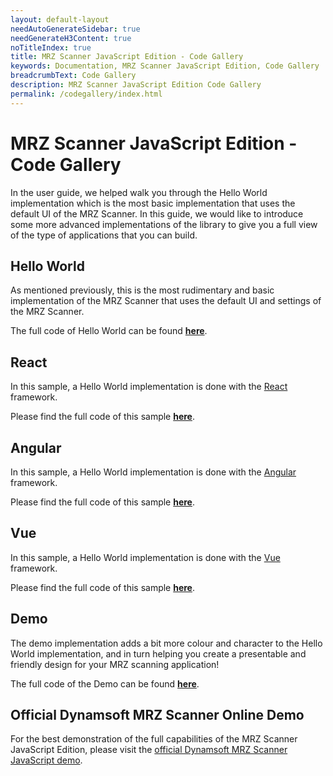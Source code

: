 ```yaml
---
layout: default-layout
needAutoGenerateSidebar: true
needGenerateH3Content: true
noTitleIndex: true
title: MRZ Scanner JavaScript Edition - Code Gallery
keywords: Documentation, MRZ Scanner JavaScript Edition, Code Gallery
breadcrumbText: Code Gallery
description: MRZ Scanner JavaScript Edition Code Gallery
permalink: /codegallery/index.html
---
```


# MRZ Scanner JavaScript Edition - Code Gallery

In the user guide, we helped walk you through the Hello World implementation which is the most basic implementation that uses the default UI of the MRZ Scanner. In this guide, we would like to introduce some more advanced implementations of the library to give you a full view of the type of applications that you can build.

## Hello World

As mentioned previously, this is the most rudimentary and basic implementation of the MRZ Scanner that uses the default UI and settings of the MRZ Scanner.

The full code of Hello World can be found [**here**](helloworld/index.md).

## React

In this sample, a Hello World implementation is done with the [React](https://react.dev/) framework.

Please find the full code of this sample [**here**](https://github.com/Dynamsoft/mrz-scanner-javascript/tree/main/samples/frameworks/react-hooks).

## Angular

In this sample, a Hello World implementation is done with the [Angular](https://angular.dev/) framework.

Please find the full code of this sample [**here**](https://github.com/Dynamsoft/mrz-scanner-javascript/tree/main/samples/frameworks/angular).

## Vue

In this sample, a Hello World implementation is done with the [Vue](https://vuejs.org/) framework.

Please find the full code of this sample [**here**](https://github.com/Dynamsoft/mrz-scanner-javascript/tree/main/samples/frameworks/vue).

## Demo

The demo implementation adds a bit more colour and character to the Hello World implementation, and in turn helping you create a presentable and friendly design for your MRZ scanning application!

The full code of the Demo can be found [**here**](demo/index.md).

## Official Dynamsoft MRZ Scanner Online Demo

For the best demonstration of the full capabilities of the MRZ Scanner JavaScript Edition, please visit the [official Dynamsoft MRZ Scanner JavaScript demo](https://demo.dynamsoft.com/mrz-scanner/).